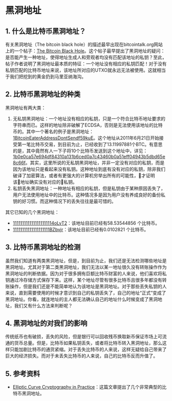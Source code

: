 # 黑洞地址

## 1. 什么是比特币黑洞地址？

有关黑洞地址（The bitcoin black hole）的描述最早出现在bitcointalk.org网站上的一个帖子：[The Bitcoin Black Hole](https://bitcointalk.org/index.php?topic=21552.msg270630#msg270630)。这个帖子最早提出了黑洞地址的疑问：是否能产生一种地址，使得地址生成人和旁观者均没有匹配该地址的私钥？至此，帖子作者说明了黑洞地址最本质的特征：一个地址没有相应的私钥匹配！对于没有私钥匹配的比特币地址来说，该地址所对应的UTXO就永远无法被使用。这就相当于我们把挖到的黄金扔到马里亚纳海沟。

## 2. 比特币黑洞地址的种类

黑洞地址有两大类：

1. 无私钥黑洞地址：一个地址没有相应的私钥，只是一个符合比特币地址要求的字符串而已。这样的地址除非破解了ECDSA，否则是无法使用该地址的比特币的。其中一个著名的例子是黑洞地址：[1BitcoinEaterAddressDontSendf59kuE](https://blockexplorer.com/address/1BitcoinEaterAddressDontSendf59kuE)。这个地址从2011年6月21日开始接受第一笔比特币交易，到目前为止，已经收到了13.11997881个BTC。有意思的是，其中竟然有人一下子将10个比特币发送到这个地址中，详见：[1b0e0ca57e694df84310a131b6ced0a7c43460b0a51eff04943b5dbd65e8c66f](https://webbtc.com/tx/1b0e0ca57e694df84310a131b6ced0a7c43460b0a51eff04943b5dbd65e8c66f)。其实，这里所说的无私钥黑洞地址，并非一定没有对应的私钥，而是因为该地址只是看起来没有私钥。这种地址到底有没有对应的私钥，除非我们破译了加密算法，或者有更强大的计算机穷举出所有的可能性，才证明该地址确实没有对应的私钥。
2. 私钥丢失黑洞地址：一种地址有相应的私钥，但是私钥由于某种原因丢失了，用户无法使用地址中的比特币。这种情况多是因为用户没有养成良好的备份私钥的好习惯。而这种情况下的丢失往往是最可惜的。

其它已知的几个黑洞地址：

- [1111111111111111111114oLvT2](https://blockexplorer.com/address/1111111111111111111114oLvT2)：该地址目前已经有58.53544856 个比特币。
- [11111111111111111111BZbvjr](https://blockexplorer.com/address/11111111111111111111BZbvjr)：该地址目前已经有0.0102821 个比特币。

## 3. 比特币黑洞地址的检测

虽然我们知道有两类黑洞地址，但是，到目前为止，我们还是无法检测哪些地址是黑洞地址。尤其对于第二类黑洞地址，我们无法以某一地址很久没有转账操作作为黑洞地址的判断依据。因为对于很多拥有巨额比特币财富的人来说，他们喜欢将私钥通过冷存储方式保存下来。这样，某个地址尽管有很多比特币且很多年都没有转账操作，但是我们还是不能简单地认为该地址是黑洞地址。对于那些丢失私钥的人来说，直到需要使用的时候才意识到自己的私钥丢失了，自己的地址“正式”变成了黑洞地址。你看，就连地址的主人都无法确认自己的地址什么时候变成了黑洞地址，我们又有什么方法来判断呢？

## 4. 黑洞地址的对我们的影响

传统纸币也有破损，丢失的风险，但是银行可以回收残币换取新币保证市场上可流通的货币总量。但是，比特币如果私钥丢失，或者将比特币转入黑洞地址，那么这样只能加剧比特币的通货紧缩。对于丢失比特币的人来说，这样无疑给自己带来了巨大的经济损失。而对于未丢失比特币的人来说，自己的比特币反而升值了。

## 5. 参考资料

- [Elliptic Curve Cryptography in Practice](https://link.springer.com/chapter/10.1007/978-3-662-45472-5_11)：这篇文章提出了几个非常典型的比特币黑洞地址。